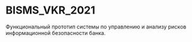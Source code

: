 # BISMS_VKR_2021
Функциональный прототип системы по управлению и анализу рисков информационной безопасности банка.
